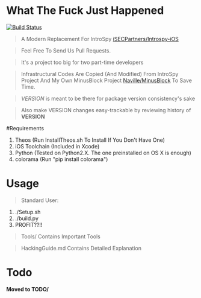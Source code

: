 # What The Fuck Just Happened

[![Build Status](https://travis-ci.org/Naville/WTFJH.svg?branch=master)](https://travis-ci.org/Naville/WTFJH)

> A Modern Replacement For IntroSpy [iSECPartners/Introspy-iOS][1]

> Feel Free To Send Us Pull Requests. 

> It's a project too big for two part-time developers

> Infrastructural Codes Are Copied (And Modified) From IntroSpy Project And My Own MinusBlock Project [Naville/MinusBlock][2] To Save Time.

> *VERSION* is meant to be there for package version consistency's sake

> Also make VERSION changes easy-trackable by reviewing history of **VERSION**

#Requirements
1.  Theos (Run InstallTheos.sh To Install If You Don't Have One)
2.  iOS Toolchain (Included in Xcode)
3.  Python (Tested on Python2.X. The one preinstalled on OS X is enough)
4.  colorama (Run "pip install colorama")


# Usage
>Standard User:

1.	./Setup.sh
2.	./build.py
3.	PROFIT??!!

>Tools/ Contains Important Tools

>HackingGuide.md Contains Detailed Explanation

# Todo

**Moved to TODO/**

[1]:	https://github.com/iSECPartners/Introspy-iOS
[2]:	https://github.com/Naville/MinusBlock
